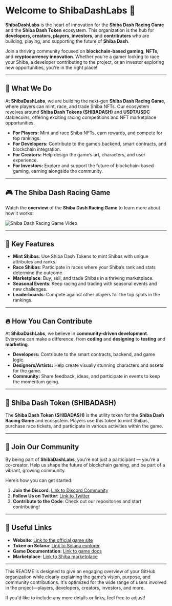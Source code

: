 # Welcome to **ShibaDashLabs** 👾

**ShibaDashLabs** is the heart of innovation for the **Shiba Dash Racing Game** and the **Shiba Dash Token** ecosystem. This organization is the hub for **developers, creators, players, investors**, and **contributors** who are building, playing, and supporting the future of **Shiba Dash**.

Join a thriving community focused on **blockchain-based gaming**, **NFTs**, and **cryptocurrency innovation**. Whether you're a gamer looking to race your Shiba, a developer contributing to the project, or an investor exploring new opportunities, you're in the right place!

---

## 🚀 What We Do

At **ShibaDashLabs**, we are building the next-gen **Shiba Dash Racing Game**, where players can mint, race, and trade Shiba NFTs. Our ecosystem revolves around **Shiba Dash Tokens (SHIBADASH)** and **USDT/USDC** stablecoins, offering exciting racing competitions and NFT marketplace opportunities.

- **For Players:** Mint and race Shiba NFTs, earn rewards, and compete for top rankings.
- **For Developers:** Contribute to the game’s backend, smart contracts, and blockchain integration.
- **For Creators:** Help design the game’s art, characters, and user experience.
- **For Investors:** Explore and support the future of blockchain-based gaming, earning alongside the community.

---

## 🎮 The Shiba Dash Racing Game

Watch the **overview** of the **Shiba Dash Racing Game** to learn more about how it works:

<img src="https://github.com/ShibaDashLabs/.github/blob/main/profile/overview.gif" alt="Shiba Dash Racing Game Video" />

---

## 🌟 Key Features

- **Mint Shibas**: Use Shiba Dash Tokens to mint Shibas with unique attributes and ranks.
- **Race Shibas**: Participate in races where your Shiba’s rank and stats determine the outcome.
- **Marketplace**: Buy, sell, and trade Shibas in a thriving marketplace.
- **Seasonal Events**: Keep racing and trading with seasonal events and new challenges.
- **Leaderboards**: Compete against other players for the top spots in the rankings.

---

## 🔥 How You Can Contribute

At **ShibaDashLabs**, we believe in **community-driven development**. Everyone can make a difference, from **coding** and **designing** to **testing** and **marketing**.

- **Developers:** Contribute to the smart contracts, backend, and game logic.
- **Designers/Artists:** Help create visually stunning characters and assets for the game.
- **Community:** Share feedback, ideas, and participate in events to keep the momentum going.

---

## 💼 Shiba Dash Token (SHIBADASH)

The **Shiba Dash Token (SHIBADASH)** is the utility token for the **Shiba Dash Racing Game** and ecosystem. Players use this token to mint Shibas, purchase race tickets, and participate in various activities within the game.

---

## 🤝 Join Our Community

By being part of **ShibaDashLabs**, you're not just a participant — you're a co-creator. Help us shape the future of blockchain gaming, and be part of a vibrant, growing community.

Here’s how you can get started:
1. **Join the Discord**: [Link to Discord Community](#)
2. **Follow Us on Twitter**: [Link to Twitter](#)
3. **Contribute to the Code**: Check out our repositories and start contributing!

---

## 🔗 Useful Links

- **Website**: [Link to the official game site](#)
- **Token on Solana**: [Link to Solana explorer](#)
- **Game Documentation**: [Link to game docs](#)
- **Marketplace**: [Link to Shiba marketplace](#)

---

This README is designed to give an engaging overview of your GitHub organization while clearly explaining the game’s vision, purpose, and community contributions. It's optimized for the wide range of users involved in the project—players, developers, creators, investors, and more.

If you'd like to include any more details or links, feel free to adjust!
